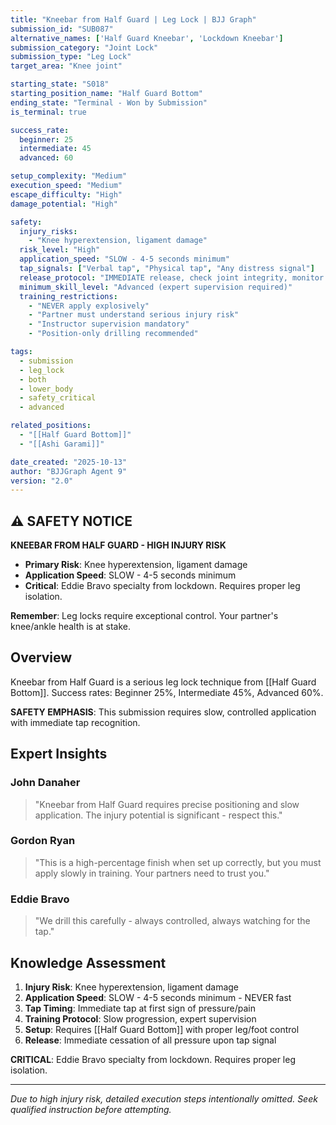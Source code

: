 ```yaml
---
title: "Kneebar from Half Guard | Leg Lock | BJJ Graph"
submission_id: "SUB087"
alternative_names: ['Half Guard Kneebar', 'Lockdown Kneebar']
submission_category: "Joint Lock"
submission_type: "Leg Lock"
target_area: "Knee joint"

starting_state: "S018"
starting_position_name: "Half Guard Bottom"
ending_state: "Terminal - Won by Submission"
is_terminal: true

success_rate:
  beginner: 25
  intermediate: 45
  advanced: 60

setup_complexity: "Medium"
execution_speed: "Medium"
escape_difficulty: "High"
damage_potential: "High"

safety:
  injury_risks:
    - "Knee hyperextension, ligament damage"
  risk_level: "High"
  application_speed: "SLOW - 4-5 seconds minimum"
  tap_signals: ["Verbal tap", "Physical tap", "Any distress signal"]
  release_protocol: "IMMEDIATE release, check joint integrity, monitor for injury"
  minimum_skill_level: "Advanced (expert supervision required)"
  training_restrictions:
    - "NEVER apply explosively"
    - "Partner must understand serious injury risk"
    - "Instructor supervision mandatory"
    - "Position-only drilling recommended"

tags:
  - submission
  - leg_lock
  - both
  - lower_body
  - safety_critical
  - advanced

related_positions:
  - "[[Half Guard Bottom]]"
  - "[[Ashi Garami]]"

date_created: "2025-10-13"
author: "BJJGraph Agent 9"
version: "2.0"
---
```


## ⚠️ SAFETY NOTICE

**KNEEBAR FROM HALF GUARD - HIGH INJURY RISK**

- **Primary Risk**: Knee hyperextension, ligament damage
- **Application Speed**: SLOW - 4-5 seconds minimum
- **Critical**: Eddie Bravo specialty from lockdown. Requires proper leg isolation.

**Remember**: Leg locks require exceptional control. Your partner's knee/ankle health is at stake.

## Overview

Kneebar from Half Guard is a serious leg lock technique from [[Half Guard Bottom]]. Success rates: Beginner 25%, Intermediate 45%, Advanced 60%.

**SAFETY EMPHASIS**: This submission requires slow, controlled application with immediate tap recognition.

## Expert Insights

### John Danaher
> "Kneebar from Half Guard requires precise positioning and slow application. The injury potential is significant - respect this."

### Gordon Ryan
> "This is a high-percentage finish when set up correctly, but you must apply slowly in training. Your partners need to trust you."

### Eddie Bravo
> "We drill this carefully - always controlled, always watching for the tap."

## Knowledge Assessment

1. **Injury Risk**: Knee hyperextension, ligament damage
2. **Application Speed**: SLOW - 4-5 seconds minimum - NEVER fast
3. **Tap Timing**: Immediate tap at first sign of pressure/pain
4. **Training Protocol**: Slow progression, expert supervision
5. **Setup**: Requires [[Half Guard Bottom]] with proper leg/foot control
6. **Release**: Immediate cessation of all pressure upon tap signal

**CRITICAL**: Eddie Bravo specialty from lockdown. Requires proper leg isolation.

---

*Due to high injury risk, detailed execution steps intentionally omitted. Seek qualified instruction before attempting.*

